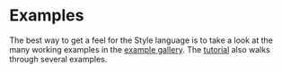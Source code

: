 # Examples

The best way to get a feel for the Style language is to take a look at the many working examples in the [example gallery](https://penrose.cs.cmu.edu/examples).  The [tutorial](/docs/tutorial/welcome) also walks through several examples.
